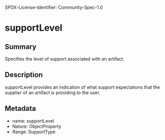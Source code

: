 SPDX-License-Identifier: Community-Spec-1.0

# supportLevel

## Summary

Specifies the level of support associated with an artifact.

## Description

supportLevel provides an indication of what support expectations that the supplier of an artifact is providing to the user.

## Metadata

- name: supportLevel
- Nature: ObjectProperty
- Range: SupportType
